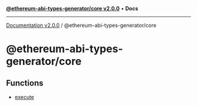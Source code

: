 [**@ethereum-abi-types-generator/core v2.0.0**](README.md) • **Docs**

***

[Documentation v2.0.0](../../packages.md) / @ethereum-abi-types-generator/core

# @ethereum-abi-types-generator/core

## Functions

- [execute](functions/execute.md)
